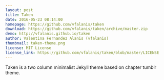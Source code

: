 ```yaml
---
layout: post
title: Taken
date: 2016-05-23 08:14:00
homepage: https://github.com/vfalanis/taken
download: https://github.com/vfalanis/taken/archive/master.zip
demo: http://vfalanis.github.io/taken
author: Valentina Fernandez Alanis (vfalanis)
thumbnail: taken-theme.png
license: MIT License
license_link: https://github.com/vfalanis/taken/blob/master/LICENSE
---
```


Taken is a two column minimalist Jekyll theme based on chapter tumblr
theme.
